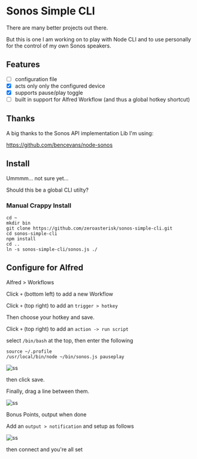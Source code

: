 # Sonos Simple CLI

There are many better projects out there.

But this is one I am working on to play with Node CLI
and to use personally for the control of my own Sonos speakers.

## Features

- [ ] configuration file
- [x] acts only only the configured device
- [x] supports pause/play toggle
- [ ] built in support for Alfred Workflow (and thus a global hotkey shortcut)

## Thanks

A big thanks to the Sonos API implementation Lib I'm using:

https://github.com/bencevans/node-sonos

## Install

Ummmm... not sure yet...

Should this be a global CLI utilty?

### Manual Crappy Install

    cd ~
    mkdir bin
    git clone https://github.com/zeroasterisk/sonos-simple-cli.git
    cd sonos-simple-cli
    npm install
    cd ..
    ln -s sonos-simple-cli/sonos.js ./

## Configure for Alfred

Alfred > Workflows

Click `+` (bottom left) to add a new Workflow

Click `+` (top right) to add an `trigger > hotkey`

Then choose your hotkey and save.

Click `+` (top right) to add an `action -> run script`

select `/bin/bash` at the top, then enter the following

    source ~/.profile
    /usr/local/bin/node ~/bin/sonos.js pauseplay

![ss](http://puu.sh/gY1g3/6b3971535b.png)

then click save.

Finally, drag a line between them.

![ss](http://puu.sh/gY1hB/33dd7b1162.png)

Bonus Points, output when done

Add an `output > notification` and setup as follows

![ss](http://puu.sh/gY211/4eaa413cdf.png)

then connect and you're all set
